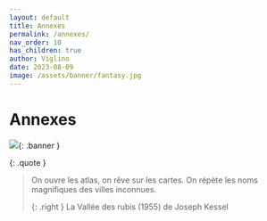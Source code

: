 ```yaml
---
layout: default
title: Annexes
permalink: /annexes/
nav_order: 10
has_children: true
author: Viglino
date: 2023-08-09
image: /assets/banner/fantasy.jpg
---
```

# Annexes

![](/Macarte-MI/assets/banner/fantasy.jpg){: .banner }

{: .quote }
> On ouvre les atlas, on rêve sur les cartes. On répète les noms magnifiques des villes inconnues.
>
> {: .right }
> La Vallée des rubis (1955) de Joseph Kessel

